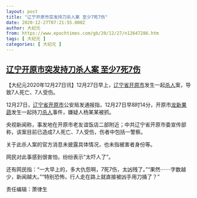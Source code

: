 ```yaml
---
layout: post
title: "辽宁开原市突发持刀杀人案 至少7死7伤"
date: 2020-12-27T07:21:55.000Z
author: 大纪元
from: https://www.epochtimes.com/gb/20/12/27/n12647286.htm
tags: [ 大纪元 ]
categories: [ 大纪元 ]
---
```

<!--1609053715000-->
[辽宁开原市突发持刀杀人案 至少7死7伤](https://www.epochtimes.com/gb/20/12/27/n12647286.htm)
------

<div>
<p>【大纪元2020年12月27日讯】12月27日早上，<a href="https://www.epochtimes.com/gb/tag/%E8%BE%BD%E5%AE%81%E7%9C%81%E5%BC%80%E5%8E%9F%E5%B8%82.html">辽宁省开原市</a>发生一起<a href="https://www.epochtimes.com/gb/tag/%E6%9D%80%E4%BA%BA.html">杀人</a>案，导致7人死亡、7人受伤。</p><p>12月27日，<a href="https://www.epochtimes.com/gb/tag/%E8%BE%BD%E5%AE%81%E7%9C%81%E5%BC%80%E5%8E%9F%E5%B8%82.html">辽宁省开原市</a>公安局发通报指，12月27日早8时14分，开原市<a href="https://www.epochtimes.com/gb/tag/%E9%BE%99%E6%96%B0%E6%9E%9C%E8%94%AC.html">龙新果蔬</a>发生一起持刀<a href="https://www.epochtimes.com/gb/tag/%E6%9D%80%E4%BA%BA.html">杀人</a>事件，嫌疑人杨某某被抓。</p><p>央视新闻称，事发地在开原市老友谊饭店二部附近；中共辽宁省开原市委宣传部称，该案目前已造成7人死亡、7人受伤，伤者中包括一警察。</p><p>关于此杀人案的官方消息未披露具体情况，也未指被害者身份等。</p><p>网民对此事感到很害怕，纷纷表示“太吓人了”。</p><p>还有网民指：“一大早上的，多大仇怨啊，7死7伤，太凶残了。”“果然⋯⋯字数越少，新闻越大。”“特别恐怖，行人走在路上就直接被凶手用刀捅了？”</p><p>责任编辑：萧律生</p>
</div>
